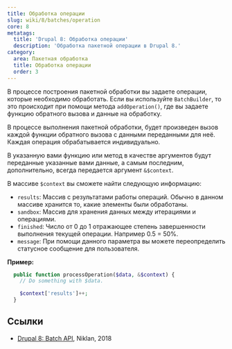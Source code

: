 ```yaml
---
title: Обработка операции
slug: wiki/8/batches/operation
core: 8
metatags:
  title: 'Drupal 8: Обработка операции'
  description: 'Обработка пакетной операции в Drupal 8.'
category:
  area: Пакетная обработка
  title: Обработка операции
  order: 3
---
```


В процессе построения пакетной обработки вы задаете операции, которые необходимо обработать. Если вы используйте `BatchBuilder`, то это происходит при помощи метода `addOperation()`, где вы задаете функцию обратного вызова и данные на обработку.

В процессе выполнения пакетной обработки, будет произведен вызов каждой функции обратного вызова с данными переданными для неё. Каждая операция обрабатывается индивидуально.

В указанную вами функцию или метод в качестве аргументов будут переданные указанные вами данные, а самым последним, дополнительно, всегда передается аргумент `&$context`.

В массиве `$context` вы сможете найти следующую информацию:

- `results`: Массив с результатами работы операций. Обычно в данном массиве хранится то, какие элементы были обработаны.
- `sandbox`: Массив для хранения данных между итерациями и операциями.
- `finished`: Число от 0 до 1 отражающее степень завершенности выполнения текущей операции. Например 0.5 = 50%.
- `message`: При помощи данного параметра вы можете переопределить статусное сообщение для пользователя.

**Пример:**

```php
  public function processOperation($data, &$context) {
    // Do something with $data.

    $context['results']++;
  }
```

## Ссылки

- [Drupal 8: Batch API](https://niklan.net/blog/192), Niklan, 2018
